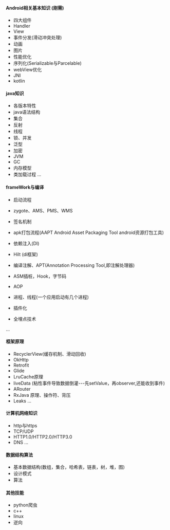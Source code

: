 
#### Android相关基本知识 (刚需)
* 四大组件 [](android/activity.md)
* Handler [](android/Handler.md)
* View  [](android/View.md)
* 事件分发(滑动冲突处理) [](android/事件分发.md)
* 动画 [](android/动画.md)
* 图片
* 性能优化  
* 序列化(Serializable与Parcelable)
* webView优化
* JNI
* kotlin


#### java知识
* 各版本特性
* java语法结构
* 集合 [](java/集合.md)
* 反射 [](java/反射.md)
* 线程  
* 锁、并发 [](java/并发(锁).md)
* 泛型
* 加密
* JVM
* GC
* 内存模型
* 类加载过程
...

#### frameWork与编译
* 启动流程 [](framework/启动流程.md)
* zygote、AMS、PMS、WMS [](framework/启动流程.md)
  
* 签名机制
* apk打包流程(AAPT Android Asset Packaging Tool android资源打包工具) 
* 依赖注入(DI)
* Hilt (di框架)

* 编译注解、APT(Annotation Processing Tool,即注解处理器) [](base_build/构建技术.md)
* ASM插桩，Hook，字节码
* AOP
* 进程、线程(一个应用启动有几个进程)
* 插件化
* 全埋点技术

...

#### 框架原理
* RecyclerView(缓存机制、滑动回收)[](third_frame/recyclerview.md)
* OkHttp
* Retrofit
* Glide
* LruCache原理
* liveData (粘性事件导致数据倒灌---先setValue，再observer,还能收到事件)
* ARouter
* RxJava 原理、操作符、背压
* Leaks
...

#### 计算机网络知识
* http与https
* TCP/UDP
* HTTP1.0/HTTP2.0/HTTP3.0
* DNS
... 

#### 数据结构算法
* 基本数据结构(数组，集合，哈希表，链表，树，堆，图)
* 设计模式
* 算法

#### 其他技能
* python爬虫
* c++
* linux
* 逆向

